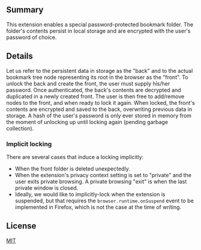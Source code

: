 ## Summary

This extension enables a special password-protected bookmark folder. The folder's contents persist in local storage and are encrypted with the user's password of choice.

## Details
Let us refer to the persistent data in storage as the "back" and to the actual bookmark tree node representing its root in the browser as the "front". To unlock the back and create the front, the user must supply his/her password. Once authenticated, the back's contents are decrypted and duplicated in a newly created front. The user is then free to add/remove nodes to the front, and when ready to lock it again. When locked, the front's contents are encrypted and saved to the back, overwriting previous data in storage. A hash of the user's password is only ever stored in memory from the moment of unlocking up until locking again (pending garbage collection).

### Implicit locking

There are several cases that induce a locking implicitly:
 * When the front folder is deleted unexpectedly.
 * When the extension's privacy context setting is set to "private" and the user exits private browsing. A private browsing "exit" is when the last private window is closed.
 * Ideally, we would like to implicitly-lock when the extension is suspended, but that requires the `browser.runtime.onSuspend` event to be implemented in Firefox, which is not the case at the time of writing.

## License

[MIT](LICENSE.txt)

